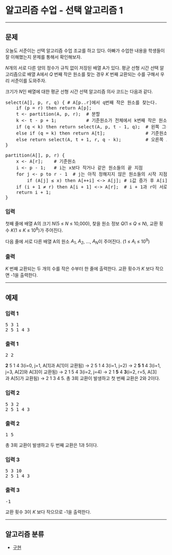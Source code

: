 # 알고리즘 수업 - 선택 알고리즘 1

---

## 문제

<div id="problem_description" class="problem-text">
				<p>오늘도 서준이는 선택 알고리즘 수업 조교를 하고 있다.&nbsp;아빠가 수업한&nbsp;내용을 학생들이 잘 이해했는지 문제를 통해서 확인해보자.</p>

<p><i>N</i>개의 서로 다른 양의&nbsp;정수가 규칙 없이 저장된&nbsp;배열 A가 있다.&nbsp;평균 선형 시간 선택 알고리즘으로 배열 A에서 <i>Q&nbsp;</i>번째 작은 원소를 찾는 경우&nbsp;<em>K&nbsp;</em>번째 교환되는&nbsp;수를 구해서 우리 서준이를 도와주자.</p>

<p>크기가&nbsp;<em>N</em>인 배열에 대한 평균 선형 시간 선택 알고리즘&nbsp;의사 코드는&nbsp;다음과 같다.</p>

<pre>select(A[], p, r, q) { # A[p..r]에서 q번째 작은 원소를 찾는다.
    if (p = r) then return A[p];
&nbsp;   t &lt;- partition(A, p, r);  # 분할
&nbsp;   k &lt;- t - p + 1;           # 기준원소가 전체에서 k번째 작은 원소임
&nbsp;   if (q &lt; k) then return select(A, p, t - 1, q);  # 왼쪽 그룹으로 범위를 좁힘
&nbsp;   else if (q = k) then return A[t];               # 기준원소가 찾는 원소임
    else return select(A, t + 1, r, q - k);         # 오른쪽 그룹으로 범위를 좁힘
}

partition(A[], p, r) {
    x &lt;- A[r];    # 기준원소
&nbsp;   i &lt;- p - 1;   # i는 x보다 작거나 같은 원소들의 끝 지점
&nbsp;   for j &lt;- p to r - 1  # j는 아직 정해지지 않은 원소들의 시작 지점
&nbsp;       if (A[j] ≤ x) then A[++i] &lt;-&gt; A[j]; # i값 증가 후 A[i] &lt;-&gt; A[j] 교환
&nbsp;   if (i + 1 ≠ r) then A[i + 1] &lt;-&gt; A[r];  # i + 1과 r이 서로 다르면 A[i + 1]과 A[r]을 교환
&nbsp;   return i + 1;
}</pre>

</div>

### 입력

<div id="problem_input" class="problem-text">
					<p>첫째 줄에 배열 A의 크기&nbsp;<em>N</em>(5&nbsp;≤&nbsp;<em>N</em>&nbsp;≤ 10,000), 찾을 원소 정보&nbsp;<em>Q</em>(1 ≤&nbsp;<em>Q</em>&nbsp;≤ <em>N</em>), 교환 횟수&nbsp;<em>K</em>(1 ≤&nbsp;<em>K</em>&nbsp;≤ 10<sup>8</sup>)가&nbsp;주어진다.</p>

<p>다음&nbsp;줄에 서로 다른 배열 A의 원소 <em>A<sub>1</sub></em>, <em>A<sub>2</sub></em>, ..., <em>A<sub>N</sub></em>이 주어진다.&nbsp;(1&nbsp;≤ <em>A<sub>i</sub></em>&nbsp;≤ 10<sup>9</sup>)</p>

</div>

### 출력

<div id="problem_output" class="problem-text">
					<p><em>K&nbsp;</em>번째 교환되는 두 개의 수를 작은 수부터 한 줄에 출력한다. 교환 횟수가&nbsp;<em>K&nbsp;</em>보다 작으면 -1을 출력한다.</p>

</div>

---

## 예제

### 입력 1

<pre class="sampledata" id="sample-input-1">5<span class="space-highlight"> </span>3<span class="space-highlight"> </span>1
2<span class="space-highlight"> </span>5<span class="space-highlight"> </span>1<span class="space-highlight"> </span>4<span class="space-highlight"> </span>3
</pre>

### 출력 1

<pre class="sampledata" id="sample-output-1">2<span class="space-highlight"> </span>2
</pre>
<div id="problem_sample_explain_1" class="problem-text">
								<p><strong>2</strong>&nbsp;5 1 4 3(i=0, j=1, A[1]과 A[1]이 교환됨) -&gt; 2 5 1 4 3(i=1, j=2) -&gt; 2&nbsp;<strong>5</strong>&nbsp;<strong>1</strong>&nbsp;4 3(i=1, j=3, A[2]와&nbsp;A[3]이 교환됨) -&gt; 2 1 5 4 3(i=2, j=4) -&gt; 2 1&nbsp;<strong>5</strong>&nbsp;4&nbsp;<strong>3</strong>(i=2, r=5, A[3]과&nbsp;A[5]가 교환됨) -&gt; 2 1 3 4 5.&nbsp;총 3회 교환이 발생하고 첫&nbsp;번째 교환은 2와 2이다.</p>

</div>

### 입력 2

<pre class="sampledata" id="sample-input-2">5<span class="space-highlight"> </span>3<span class="space-highlight"> </span>2
2<span class="space-highlight"> </span>5<span class="space-highlight"> </span>1<span class="space-highlight"> </span>4<span class="space-highlight"> </span>3
</pre>

### 출력 2

<pre class="sampledata" id="sample-output-2">1<span class="space-highlight"> </span>5
</pre>
<div id="problem_sample_explain_2" class="problem-text">
								<p>총 3회 교환이 발생하고 두&nbsp;번째 교환은 1과 5이다.</p>

</div>

### 입력 3

<pre class="sampledata" id="sample-input-3">5<span class="space-highlight"> </span>3<span class="space-highlight"> </span>10
2<span class="space-highlight"> </span>5<span class="space-highlight"> </span>1<span class="space-highlight"> </span>4<span class="space-highlight"> </span>3
</pre>

### 출력 3

<pre class="sampledata" id="sample-output-3">-1
</pre>
<div id="problem_sample_explain_3" class="problem-text">
								<p>교환 횟수 3이&nbsp;<em>K&nbsp;</em>보다 작으므로 -1을 출력한다.</p>

</div>

---

## 알고리즘 분류

<ul class="spoiler-list">
  						  							<li>
  							<a href="/problem/tag/102" class="spoiler-link">구현</a>
  							</li>
  						  					</ul>


